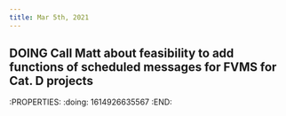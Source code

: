 ```yaml
---
title: Mar 5th, 2021
---
```


## DOING Call Matt about feasibility to add functions of scheduled messages for FVMS for Cat. D projects 
:PROPERTIES:
:doing: 1614926635567
:END:
